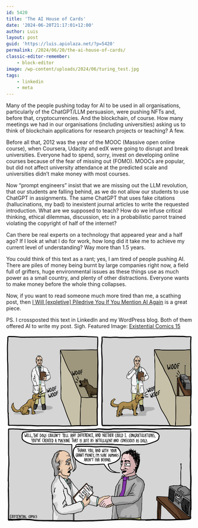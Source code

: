 ```yaml
---
id: 5420
title: 'The AI House of Cards'
date: '2024-06-20T21:17:01+12:00'
author: Luis
layout: post
guid: 'https://luis.apiolaza.net/?p=5420'
permalink: /2024/06/20/the-ai-house-of-cards/
classic-editor-remember:
    - block-editor
image: /wp-content/uploads/2024/06/turing_test.jpg
tags:
    - linkedin
    - meta
---
```


Many of the people pushing today for AI to be used in all organisations, particularly of the ChatGPT/LLM persuasion, were pushing NFTs and, before that, cryptocurrencies. And the blockchain, of course. How many meetings we had in our organisations (including universities) asking us to think of blockchain applications for research projects or teaching? A few.

Before all that, 2012 was the year of the MOOC (Massive open online course), when Coursera, Udacity and edX were going to disrupt and break universities. Everyone had to spend, sorry, invest on developing online courses because of the fear of missing out (FOMO). MOOCs are popular, but did not affect university attendance at the predicted scale and universities didn’t make money with most courses.

Now “prompt engineers” insist that we are missing out the LLM revolution, that our students are falling behind, as we do not allow our students to use ChatGPT in assignments. The same ChatGPT that uses fake citations (hallucinations, my bad) to inexistent journal articles to write the requested introduction. What are we supposed to teach? How do we infuse critical thinking, ethical dilemmas, discussion, etc in a probabilistic parrot trained violating the copyright of half of the internet?

Can there be real experts on a technology that appeared year and a half ago? If I look at what I do for work, how long did it take me to achieve my current level of understanding? Way more than 1.5 years.

You could think of this text as a rant; yes, I am tired of people pushing AI. There are piles of money being burnt by large companies right now, a field full of grifters, huge environmental issues as these things use as much power as a small country, and plenty of other distractions. Everyone wants to make money before the whole thing collapses.

Now, if you want to read someone much more tired than me, a scathing post, then [I Will \[expletive\] Piledrive You If You Mention AI Again](https://ludic.mataroa.blog/blog/i-will-fucking-piledrive-you-if-you-mention-ai-again/) is a great piece.

PS. I crossposted this text in LinkedIn and my WordPress blog. Both of them offered AI to write my post. Sigh. Featured Image: [Existential Comics 15](https://www.existentialcomics.com/comic/15)

![Existential comics strip on AI misunderstanding.](/assets/images/turing_test.jpg)